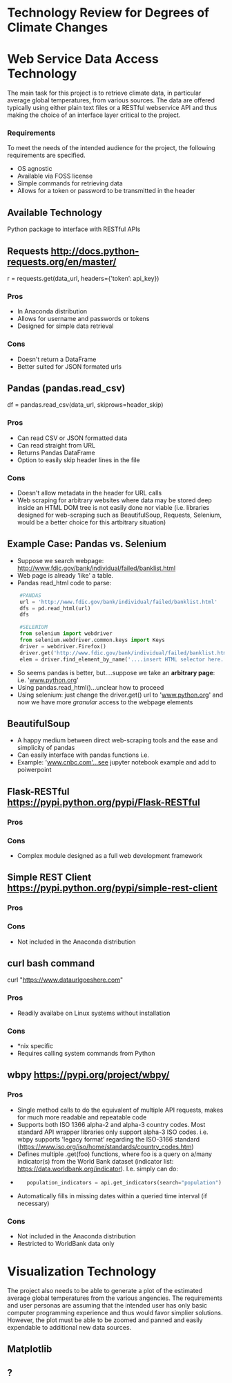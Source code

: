 # Technology Review for Degrees of Climate Changes

# Web Service Data Access Technology
The main task for this project is to retrieve climate data, in particular average global temperatures, from various sources. The data are offered typically using either plain text files or a RESTful webservice API and thus making the choice of an interface layer critical to the project.

### Requirements
To meet the needs of the intended audience for the project, the following requirements are specified.
* OS agnostic
* Available via FOSS license
* Simple commands for retrieving data
* Allows for a token or password to be transmitted in the header

## Available Technology
Python package to interface with RESTful APIs

## Requests http://docs.python-requests.org/en/master/
r = requests.get(data_url, headers={'token’: api_key})

### Pros
* In Anaconda distribution
* Allows for username and passwords or tokens
* Designed for simple data retrieval
### Cons
* Doesn't return a DataFrame
* Better suited for JSON formated urls

## Pandas (pandas.read_csv)
df = pandas.read_csv(data_url, skiprows=header_skip)

### Pros
* Can read CSV or JSON formatted data
* Can read straight from URL
* Returns Pandas DataFrame
* Option to easily skip header lines in the file
### Cons
* Doesn't allow metadata in the header for URL calls
* Web scraping for arbitrary websites where data may be stored deep inside an HTML DOM tree is not easily done nor viable (i.e. libraries designed for web-scraping such as BeautifulSoup, Requests, Selenium, would be a better choice for this artbitrary situation)


## Example Case: Pandas vs. Selenium
* Suppose we search webpage: http://www.fdic.gov/bank/individual/failed/banklist.html
* Web page is already 'like' a table.
* Pandas read_html code to parse:
```python
    #PANDAS
    url = 'http://www.fdic.gov/bank/individual/failed/banklist.html'
    dfs = pd.read_html(url)
    dfs

    #SELENIUM
    from selenium import webdriver
    from selenium.webdriver.common.keys import Keys
    driver = webdriver.Firefox()
    driver.get('http://www.fdic.gov/bank/individual/failed/banklist.html')
    elem = driver.find_element_by_name('....insert HTML selector here....')
```
* So seems pandas is better, but....suppose we take an **arbitrary page**: i.e. 'www.python.org'
* Using pandas.read_html()...unclear how to proceed
* Using selenium: just change the driver.get() url to 'www.python.org' and now we have more *granular* access to the webpage elements

## BeautifulSoup
* A happy medium between direct web-scraping tools and the ease and simplicity of pandas
* Can easily interface with pandas functions i.e.
* Example: 'www.cnbc.com'...see jupyter notebook example and add to poiwerpoint 



## Flask-RESTful https://pypi.python.org/pypi/Flask-RESTful
### Pros
### Cons
* Complex module designed as a full web development framework

## Simple REST Client https://pypi.python.org/pypi/simple-rest-client
### Pros
### Cons
* Not included in the Anaconda distribution

## curl bash command
curl "https://www.dataurlgoeshere.com"

### Pros
* Readily availabe on Linux systems without installation
### Cons
* *nix specific
* Requires calling system commands from Python


## wbpy https://pypi.org/project/wbpy/
### Pros
* Single method calls to do the equivalent of multiple API requests, makes for much more readable and repeatable code
* Supports both ISO 1366 alpha-2 and alpha-3 country codes. Most standard API wrapper libraries only support alpha-3 ISO codes. i.e. wbpy supports 'legacy format' regarding the ISO-3166 standard (https://www.iso.org/iso/home/standards/country_codes.htm)
* Defines multiple .get(foo) functions, where foo is a query on a/many indicator(s) from the World Bank dataset (indicator list: https://data.worldbank.org/indicator). I.e. simply can do:
* ```python
     population_indicators = api.get_indicators(search="population")
     ```
* Automatically fills in missing dates within a queried time interval (if necessary)
### Cons
* Not included in the Anaconda distribution
* Restricted to WorldBank data only

# Visualization Technology
The project also needs to be able to generate a plot of the estimated average global temperatures from the various angencies. The requirements and user personas are assuming that the intended user has only basic computer programming experience and thus would favor simplier solutions. However, the plot must be able to be zoomed and panned and easily expendable to additional new data sources.

## Matplotlib


## ?
